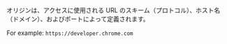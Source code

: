 オリジンは、アクセスに使用される URL のスキーム（プロトコル）、ホスト名（ドメイン）、およびポートによって定義されます。

For example: `https://developer.chrome.com`
